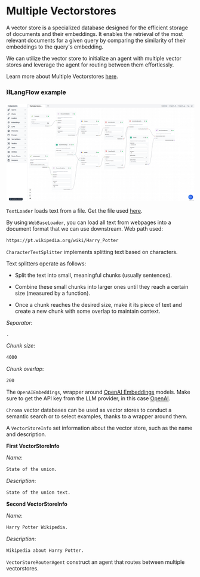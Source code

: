 # Multiple Vectorstores

A vector store is a specialized database designed for the efficient storage of documents and their embeddings. It enables the retrieval of the most relevant documents for a given query by comparing the similarity of their embeddings to the query's embedding.

We can utilize the vector store to initialize an agent with multiple vector stores and leverage the agent for routing between them effortlessly.

Learn more about Multiple Vectorstores [here](https://python.langchain.com/en/latest/modules/agents/toolkits/examples/vectorstore.html?highlight=Multiple%20Vector%20Stores#multiple-vectorstores).

### ⛓️LangFlow example

![Multiple Vectorstores](img/multiple-vectorstores.png)

`TextLoader` loads text from a file. Get the file used [here](https://github.com/hwchase17/chat-your-data/blob/master/state_of_the_union.txt).

By using `WebBaseLoader`, you can load all text from webpages into a document format that we can use downstream. Web path used:

```txt
https://pt.wikipedia.org/wiki/Harry_Potter
```

`CharacterTextSplitter` implements splitting text based on characters.

Text splitters operate as follows:

- Split the text into small, meaningful chunks (usually sentences).

- Combine these small chunks into larger ones until they reach a certain size (measured by a function).

- Once a chunk reaches the desired size, make it its piece of text and create a new chunk with some overlap to maintain context.

*Separator*:

```txt
.
```

*Chunk size*:

```txt
4000
```

*Chunk overlap*:

```txt
200
```

The `OpenAIEmbeddings`, wrapper around [OpenAI Embeddings](https://platform.openai.com/docs/guides/embeddings/what-are-embeddings) models. Make sure to get the API key from the LLM provider, in this case [OpenAI](https://platform.openai.com/).

`Chroma` vector databases can be used as vector stores to conduct a semantic search or to select examples, thanks to a wrapper around them.

A `VectorStoreInfo` set information about the vector store, such as the name and description.

**First VectorStoreInfo**

*Name*:

```txt
State of the union.
```

*Description*:

```txt
State of the union text.
```

**Second VectorStoreInfo**

*Name*:

```txt
Harry Potter Wikipedia.
```

*Description*:

```txt
Wikipedia about Harry Potter.
```

`VectorStoreRouterAgent` construct an agent that routes between multiple vectorstores.